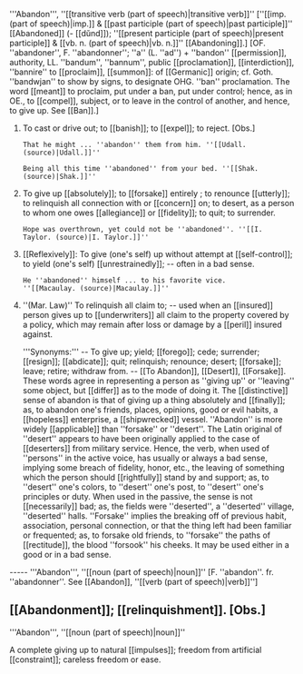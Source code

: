 '''Abandon''', ''[[transitive verb (part of speech)|transitive verb]]'' [''[[imp. (part of speech)|imp.]] & [[past participle (part of speech)|past participle]]'' [[Abandoned]] (- [[d&ubreve;nd]]); ''[[present participle (part of speech)|present participle]] & [[vb. n. (part of speech)|vb. n.]]'' [[Abandoning]].] [OF. ''abandoner'', F. ''abandonner''; ''a'' (L. ''ad'') + ''bandon'' [[permission]], authority, LL. ''bandum'', ''bannum'', public [[proclamation]], [[interdiction]], ''bannire'' to [[proclaim]], [[summon]]: of [[Germanic]] origin; cf. Goth. ''bandwjan'' to show by signs, to designate OHG. ''ban'' proclamation. The word [[meant]] to proclaim, put under a ban, put under control; hence, as in OE., to [[compel]], subject, or to leave in the control of another, and hence, to give up. See [[Ban]].]

<ol>
<li>To cast or drive out; to [[banish]]; to [[expel]]; to reject. [Obs.]

<code>That he might ... ''abandon'' them from him. ''[[Udall. (source)|Udall.]]''</code>

<code>Being all this time ''abandoned'' from your bed. ''[[Shak. (source)|Shak.]]''</code>

<li> To give up [[absolutely]]; to [[forsake]] entirely ; to renounce [[utterly]]; to relinquish all connection with or [[concern]] on; to desert, as a person to whom one owes [[allegiance]] or [[fidelity]]; to quit; to surrender.

<code>Hope was overthrown, yet could not be ''abandoned''. ''[[I. Taylor. (source)|I. Taylor.]]''</code>

<li> [[Reflexively]]: To give (one's self) up without attempt at [[self-control]]; to yield (one's self) [[unrestrainedly]]; -- often in a bad sense.

<code>He ''abandoned'' himself ... to his favorite vice. ''[[Macaulay. (source)|Macaulay.]]''</code>

<li> ''(Mar. Law)'' To relinquish all claim to; -- used when an [[insured]] person gives up to [[underwriters]] all claim to the property covered by a policy, which may remain after loss or damage by a [[peril]] insured against.

'''Synonyms:''' -- To give up; yield; [[forego]]; cede; surrender; [[resign]]; [[abdicate]]; quit; relinquish; renounce; desert; [[forsake]]; leave; retire; withdraw from. -- [[To Abandon]], [[Desert]], [[Forsake]]. These words agree in representing a person as ''giving up'' or ''leaving'' some object, but [[differ]] as to the mode of doing it. The [[distinctive]] sense of abandon is that of giving up a thing absolutely and [[finally]]; as, to abandon one's friends, places, opinions, good or evil habits, a [[hopeless]] enterprise, a [[shipwrecked]] vessel. ''Abandon'' is more widely [[applicable]] than ''forsake'' or ''desert''. The Latin original of ''desert'' appears to have been originally applied to the case of [[deserters]] from military service. Hence, the verb, when used of ''persons'' in the active voice, has usually or always a bad sense, implying some breach of fidelity, honor, etc., the leaving of something which the person should [[rightfully]] stand by and support; as, to ''desert'' one's colors, to ''desert'' one's post, to ''desert'' one's principles or duty. When used in the passive, the sense is not [[necessarily]] bad; as, the fields were ''deserted'', a ''deserted'' village, ''deserted'' halls. ''Forsake'' implies the breaking off of previous habit, association, personal connection, or that the thing left had been familiar or frequented; as, to forsake old friends, to ''forsake'' the paths of [[rectitude]], the blood ''forsook'' his cheeks. It may be used either in a good or in a bad sense.
</ol>
-----
'''Abandon''', ''[[noun (part of speech)|noun]]'' [F. ''abandon''. fr. ''abandonner''. See [[Abandon]], ''[[verb (part of speech)|verb]]'']

[[Abandonment]]; [[relinquishment]]. [Obs.]
-----
'''Abandon''', ''[[noun (part of speech)|noun]]''

A complete giving up to natural [[impulses]]; freedom from artificial [[constraint]]; careless freedom or ease.